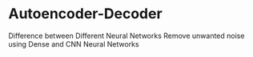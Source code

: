 # Autoencoder-Decoder
Difference between Different Neural Networks
Remove unwanted noise using Dense and CNN Neural Networks
